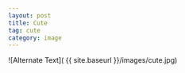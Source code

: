 ```yaml
---
layout: post
title: Cute
tag: cute
category: image
---
```


![Alternate Text]( {{ site.baseurl }}/images/cute.jpg)